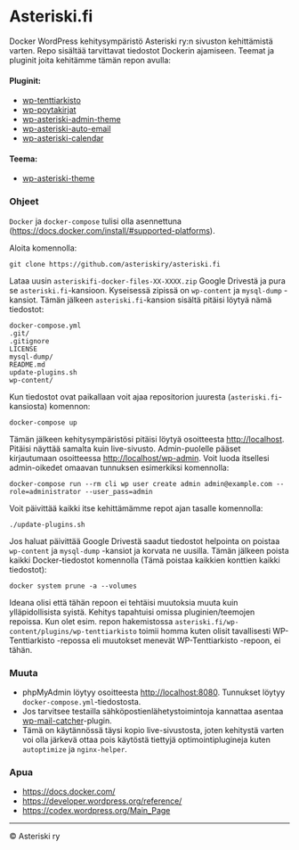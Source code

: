 # Asteriski.fi

Docker WordPress kehitysympäristö Asteriski ry:n sivuston kehittämistä varten. Repo sisältää tarvittavat tiedostot Dockerin ajamiseen. Teemat ja pluginit joita kehitämme tämän repon avulla:

#### Pluginit:
- [wp-tenttiarkisto](https://github.com/asteriskiry/wp-tenttiarkisto)
- [wp-poytakirjat](https://github.com/asteriskiry/wp-poytakirjat)
- [wp-asteriski-admin-theme](https://github.com/asteriskiry/wp-asteriski-admin-theme)
- [wp-asteriski-auto-email](https://github.com/asteriskiry/wp-asteriski-auto-email)
- [wp-asteriski-calendar](https://github.com/asteriskiry/wp-asteriski-calendar)
#### Teema:
- [wp-asteriski-theme](https://github.com/asteriskiry/wp-asteriski-theme)

### Ohjeet
`Docker` ja `docker-compose` tulisi olla asennettuna (<https://docs.docker.com/install/#supported-platforms>).

Aloita komennolla:
```
git clone https://github.com/asteriskiry/asteriski.fi
```
Lataa uusin `asteriskifi-docker-files-XX-XXXX.zip` Google Drivestä ja pura se `asteriski.fi`-kansioon. Kyseisessä zipissä on `wp-content` ja `mysql-dump` -kansiot. Tämän jälkeen `asteriski.fi`-kansion sisältä pitäisi löytyä nämä tiedostot:
```
docker-compose.yml
.git/
.gitignore
LICENSE
mysql-dump/
README.md
update-plugins.sh
wp-content/
```

Kun tiedostot ovat paikallaan voit ajaa repositorion juuresta (`asteriski.fi`-kansiosta) komennon:
```
docker-compose up
```

Tämän jälkeen kehitysympäristösi pitäisi löytyä osoitteesta <http://localhost>. Pitäisi näyttää samalta kuin live-sivusto. Admin-puolelle pääset kirjautumaan osoitteessa <http://localhost/wp-admin>. Voit luoda itsellesi admin-oikedet omaavan tunnuksen esimerkiksi komennolla:
```
docker-compose run --rm cli wp user create admin admin@example.com --role=administrator --user_pass=admin
```

Voit päivittää kaikki itse kehittämämme repot ajan tasalle komennolla:
```
./update-plugins.sh
```

Jos haluat päivittää Google Drivestä saadut tiedostot helpointa on poistaa `wp-content` ja `mysql-dump` -kansiot ja korvata ne uusilla. Tämän jälkeen poista kaikki Docker-tiedostot komennolla (Tämä poistaa kaikkien konttien kaikki tiedostot):
```
docker system prune -a --volumes
```

Ideana olisi että tähän repoon ei tehtäisi muutoksia muuta kuin ylläpidollisista syistä. Kehitys tapahtuisi omissa pluginien/teemojen repoissa. Kun olet esim. repon hakemistossa `asteriski.fi/wp-content/plugins/wp-tenttiarkisto` toimii homma kuten olisit tavallisesti WP-Tenttiarkisto -repossa eli muutokset menevät WP-Tenttiarkisto -repoon, ei tähän.

### Muuta
- phpMyAdmin löytyy osoitteesta <http://localhost:8080>. Tunnukset löytyy `docker-compose.yml`-tiedostosta.
- Jos tarvitsee testailla sähköpostienlähetystoimintoja kannattaa asentaa [wp-mail-catcher](https://wordpress.org/plugins/wp-mail-catcher/)-plugin.
- Tämä on käytännössä täysi kopio live-sivustosta, joten kehitystä varten voi olla järkevä ottaa pois käytöstä tiettyjä optimointiplugineja kuten `autoptimize` ja `nginx-helper`.

### Apua
- <https://docs.docker.com/>
- <https://developer.wordpress.org/reference/>
- <https://codex.wordpress.org/Main_Page>

---
© Asteriski ry
